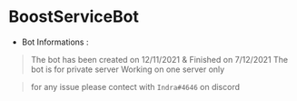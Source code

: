 # BoostServiceBot

- Bot Informations : 
> The bot has been created on 12/11/2021 & Finished on 7/12/2021
> The bot is for private server
> Working on one server only

> for any issue please contect with `Indra#4646` on discord
